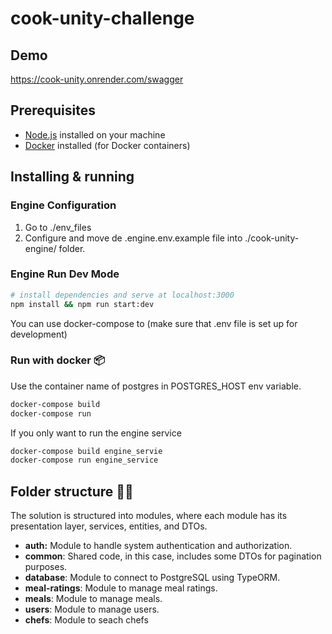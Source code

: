 # cook-unity-challenge

## Demo
https://cook-unity.onrender.com/swagger

## Prerequisites
- [Node.js](https://nodejs.org/) installed on your machine
- [Docker](https://www.docker.com/) installed (for Docker containers)

## Installing & running

### Engine Configuration
1. Go to ./env_files
2. Configure and move de .engine.env.example file into ./cook-unity-engine/ folder.

### Engine Run Dev Mode 
```bash
# install dependencies and serve at localhost:3000
npm install && npm run start:dev
```
You can use docker-compose to (make sure that .env file is set up for development)

### Run with docker 📦

Use the container name of postgres in POSTGRES_HOST env variable.

```bash
docker-compose build 
docker-compose run 
```

If you only want to run the engine service
```bash
docker-compose build engine_servie
docker-compose run engine_service
```

## Folder structure 📁📝

The solution is structured into modules, where each module has its presentation layer, services, entities, and DTOs.

- **auth:** Module to handle system authentication and authorization.
- **common**: Shared code, in this case, includes some DTOs for pagination purposes.
- **database**: Module to connect to PostgreSQL using TypeORM.
- **meal-ratings**: Module to manage meal ratings.
- **meals**: Module to manage meals.
- **users**: Module to manage users.
- **chefs**: Module to seach chefs 
